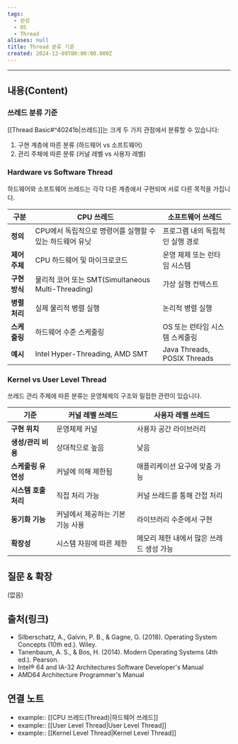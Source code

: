 ```yaml
---
tags:
  - 완성
  - OS
  - Thread
aliases: null
title: Thread 분류 기준
created: 2024-12-09T00:00:00.000Z
---
```


----
## 내용(Content)

### 쓰레드 분류 기준

[[Thread Basic#^40241b|쓰레드]]는 크게 두 가지 관점에서 분류할 수 있습니다:
1. 구현 계층에 따른 분류 (하드웨어 vs 소프트웨어)
2. 관리 주체에 따른 분류 (커널 레벨 vs 사용자 레벨)

### Hardware vs Software Thread

하드웨어와 소프트웨어 쓰레드는 각각 다른 계층에서 구현되며 서로 다른 목적을 가집니다.

| 구분        | CPU 쓰레드                             | 소프트웨어 쓰레드                 |
| --------- | ----------------------------------- | ------------------------- |
| **정의**    | CPU에서 독립적으로 명령어를 실행할 수 있는 하드웨어 유닛 | 프로그램 내의 독립적인 실행 경로 |
| **제어 주체** | CPU 하드웨어 및 마이크로코드                    | 운영 체제 또는 런타임 시스템  |
| **구현 방식** | 물리적 코어 또는 SMT(Simultaneous Multi-Threading) | 가상 실행 컨텍스트  |
| **병렬 처리** | 실제 물리적 병렬 실행                  | 논리적 병렬 실행       |
| **스케줄링**  | 하드웨어 수준 스케줄링                 | OS 또는 런타임 시스템 스케줄링  |
| **예시**     | Intel Hyper-Threading, AMD SMT | Java Threads, POSIX Threads |

### Kernel vs User Level Thread

쓰레드 관리 주체에 따른 분류는 운영체제의 구조와 밀접한 관련이 있습니다.

|**기준**|**커널 레벨 쓰레드**|**사용자 레벨 쓰레드**|
|---|---|---|
|**구현 위치**|운영체제 커널|사용자 공간 라이브러리|
|**생성/관리 비용**|상대적으로 높음|낮음|
|**스케줄링 유연성**|커널에 의해 제한됨|애플리케이션 요구에 맞춤 가능|
|**시스템 호출 처리**|직접 처리 가능|커널 쓰레드를 통해 간접 처리|
|**동기화 기능**|커널에서 제공하는 기본 기능 사용|라이브러리 수준에서 구현|
|**확장성**|시스템 자원에 따른 제한|메모리 제한 내에서 많은 쓰레드 생성 가능|

## 질문 & 확장

(없음)

## 출처(링크)

- Silberschatz, A., Galvin, P. B., & Gagne, G. (2018). Operating System Concepts (10th ed.). Wiley.
- Tanenbaum, A. S., & Bos, H. (2014). Modern Operating Systems (4th ed.). Pearson.
- Intel® 64 and IA-32 Architectures Software Developer's Manual
- AMD64 Architecture Programmer's Manual

## 연결 노트

- example:: [[CPU 쓰레드(Thread)|하드웨어 쓰레드]]
- example:: [[User Level Thread|User Level Thread]]
- example:: [[Kernel Level Thread|Kernel Level Thread]]



